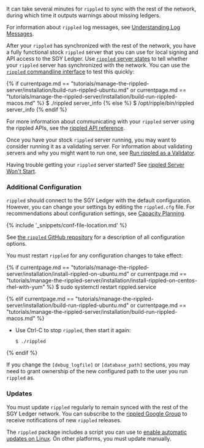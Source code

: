 It can take several minutes for `rippled` to sync with the rest of the network, during which time it outputs warnings about missing ledgers.

For information about `rippled` log messages, see [Understanding Log Messages](understanding-log-messages.html).

After your `rippled` has synchronized with the rest of the network, you have a fully functional stock `rippled` server that you can use for local signing and API access to the SGY Ledger. Use [`rippled` server states](rippled-server-states.html) to tell whether your `rippled` server has synchronized with the network. You can use the [`rippled` commandline interface](get-started-with-the-rippled-api.html#commandline) to test this quickly:

{% if currentpage.md == "tutorials/manage-the-rippled-server/installation/build-run-rippled-ubuntu.md" or
      currentpage.md == "tutorials/manage-the-rippled-server/installation/build-run-rippled-macos.md" %}
    $ ./rippled server_info
{% else %}
    $ /opt/ripple/bin/rippled server_info
{% endif %}

For more information about communicating with your `rippled` server using the rippled APIs, see the [rippled API reference](rippled-api.html).

Once you have your stock `rippled` server running, you may want to consider running it as a validating server. For information about validating servers and why you might want to run one, see [Run rippled as a Validator](run-rippled-as-a-validator.html).

Having trouble getting your `rippled` server started? See [rippled Server Won't Start](server-wont-start.html).

### Additional Configuration

`rippled` should connect to the SGY Ledger with the default configuration. However, you can change your settings by editing the `rippled.cfg` file. For recommendations about configuration settings, see [Capacity Planning](capacity-planning.html).

{% include '_snippets/conf-file-location.md' %}<!--_ -->

See [the `rippled` GitHub repository](https://github.com/ripple/rippled/blob/master/cfg/rippled-example.cfg) for a description of all configuration options.

You must restart `rippled` for any configuration changes to take effect:


{% if currentpage.md == "tutorials/manage-the-rippled-server/installation/install-rippled-on-ubuntu.md" or
      currentpage.md == "tutorials/manage-the-rippled-server/installation/install-rippled-on-centos-rhel-with-yum" %}
        $ sudo systemctl restart rippled.service

{% elif currentpage.md == "tutorials/manage-the-rippled-server/installation/build-run-rippled-ubuntu.md" or
        currentpage.md == "tutorials/manage-the-rippled-server/installation/build-run-rippled-macos.md" %}

  * Use Ctrl-C to stop `rippled`, then start it again:

        $ ./rippled

{% endif %}

If you change the `[debug_logfile]` or `[database_path]` sections, you may need to grant ownership of the new configured path to the user you run `rippled` as.


### Updates

You must update `rippled` regularly to remain synced with the rest of the SGY Ledger network. You can subscribe to the [rippled Google Group](https://groups.google.com/forum/#!forum/ripple-server) to receive notifications of new `rippled` releases.

The `rippled` package includes a script you can use to [enable automatic updates on Linux](update-rippled-automatically-on-linux.html). On other platforms, you must update manually.
